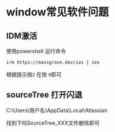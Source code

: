 # window常见软件问题

## IDM激活

使用powershell 运行命令 

``` bash
irm https://massgrave.dev/ias | iex
```

根据提示按`2` 在按 `9`即可


## sourceTree 打开闪退

C:\Users\用户名\AppData\Local\Atlassian

找到下吗SourceTree_XXX文件删除即可